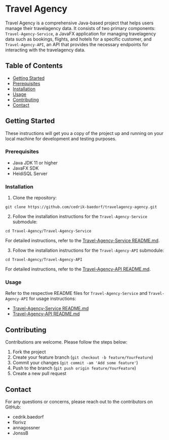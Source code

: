 # Travel Agency

Travel Agency is a comprehensive Java-based project that helps users manage their travelagency data. It consists of two primary components: `Travel-Agency-Service`, a JavaFX application for managing travelagency data such as bookings, flights, and hotels for a specific customer, and `Travel-Agency-API`, an API that provides the necessary endpoints for interacting with the travelagency data.

## Table of Contents

- [Getting Started](#getting-started)
- [Prerequisites](#prerequisites)
- [Installation](#installation)
- [Usage](#usage)
- [Contributing](#contributing)
- [Contact](#contact)

## Getting Started

These instructions will get you a copy of the project up and running on your local machine for development and testing purposes.

### Prerequisites

- Java JDK 11 or higher
- JavaFX SDK
- HeidiSQL Server

### Installation

1. Clone the repository:

```
git clone https://github.com/cedrik-baedorf/travelagency-agency.git
```

2. Follow the installation instructions for the `Travel-Agency-Service` submodule:

```
cd Travel-Agency/Travel-Agency-Service
```

For detailed instructions, refer to the [Travel-Agency-Service README.md](./Travel-Agency-Service/README.md).

3. Follow the installation instructions for the `Travel-Agency-API` submodule:

```
cd Travel-Agency/Travel-Agency-API
```

For detailed instructions, refer to the [Travel-Agency-API README.md](./Travel-Agency-API/README.md).

### Usage

Refer to the respective README files for `Travel-Agency-Service` and `Travel-Agency-API` for usage instructions:

- [Travel-Agency-Service README.md](./Travel-Agency-Service/README.md)
- [Travel-Agency-API README.md](./Travel-Agency-API/README.md)

## Contributing

Contributions are welcome. Please follow the steps below:

1. Fork the project
2. Create your feature branch (`git checkout -b feature/YourFeature`)
3. Commit your changes (`git commit -am 'Add some feature'`)
4. Push to the branch (`git push origin feature/YourFeature`)
5. Create a new pull request

## Contact

For any questions or concerns, please reach out to the contributors on GitHub:

- cedrik.baedorf
- florivz
- annagossner
- JonssB